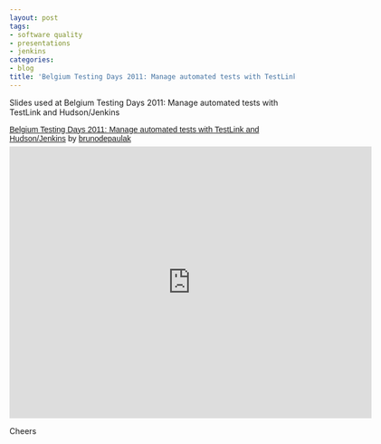```yaml
---
layout: post
tags:
- software quality
- presentations
- jenkins
categories:
- blog
title: 'Belgium Testing Days 2011: Manage automated tests with TestLink and Hudson/Jenkins'
---
```


Slides used at Belgium Testing Days 2011: Manage automated tests with TestLink and Hudson/Jenkins

<p  style=" margin: 12px auto 6px auto; font-family: Helvetica,Arial,Sans-serif; font-style: normal; font-variant: normal; font-weight: normal; font-size: 14px; line-height: normal; font-size-adjust: none; font-stretch: normal; -x-system-font: none; display: block;">   <a title="View Belgium Testing Days 2011: Manage automated tests with TestLink and Hudson&#x2F;Jenkins on Scribd" href="http://www.scribd.com/doc/49532027/Belgium-Testing-Days-2011-Manage-automated-tests-with-TestLink-and-Hudson-Jenkins"  style="text-decoration: underline;" >Belgium Testing Days 2011: Manage automated tests with TestLink and Hudson&#x2F;Jenkins</a> by <a title="View brunodepaulak's profile on Scribd" href="http://www.scribd.com/brunodepaulak"  style="text-decoration: underline;" >brunodepaulak</a></p><iframe class="scribd_iframe_embed" src="http://www.scribd.com/embeds/49532027/content?start_page=1&view_mode=scroll&access_key=key-axotu1xreb421slj1ly&show_recommendations=true" data-auto-height="false" data-aspect-ratio="1.2938689217759" scrolling="no" id="doc_33261" width="640" height="480" frameborder="0"></iframe>

Cheers
